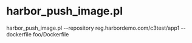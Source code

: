 # harbor_push_image.pl

harbor_push_image.pl --repository reg.harbordemo.com/c3test/app1 --dockerfile  foo/Dockerfile


